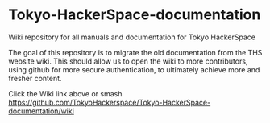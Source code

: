 # Tokyo-HackerSpace-documentation
Wiki repository for all manuals and documentation for Tokyo HackerSpace

The goal of this repository is to migrate the old documentation from the THS website wiki.
This should allow us to open the wiki to more contributors, using github for more secure authentication, to ultimately achieve more and fresher content.

Click the Wiki link above or smash https://github.com/TokyoHackerspace/Tokyo-HackerSpace-documentation/wiki
